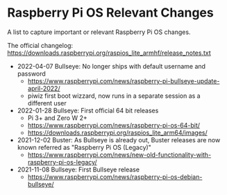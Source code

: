 # Raspberry Pi OS Relevant Changes

A list to capture important or relevant Raspberry Pi OS changes.

The official changelog:
https://downloads.raspberrypi.org/raspios_lite_armhf/release_notes.txt

- 2022-04-07 Bullseye: No longer ships with default username and password
    - https://www.raspberrypi.com/news/raspberry-pi-bullseye-update-april-2022/
    - piwiz first boot wizzard, now runs in a separate session as a different user
- 2022-01-28 Bullseye: First official 64 bit releases
    - Pi 3+ and Zero W 2+
    - https://www.raspberrypi.com/news/raspberry-pi-os-64-bit/
    - https://downloads.raspberrypi.org/raspios_lite_arm64/images/
- 2021-12-02 Buster: As Bullseye is already out, Buster releases are now known
  referred as "Raspberry Pi OS (Legacy)"
    - https://www.raspberrypi.com/news/new-old-functionality-with-raspberry-pi-os-legacy/
- 2021-11-08 Bullseye: First Bullseye release
    - https://www.raspberrypi.com/news/raspberry-pi-os-debian-bullseye/
